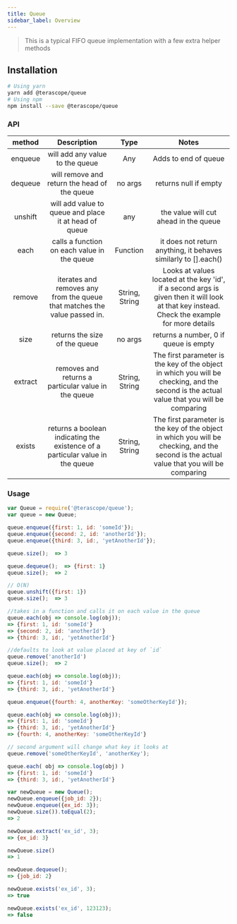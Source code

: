 ```yaml
---
title: Queue
sidebar_label: Overview
---
```


> This is a typical FIFO queue implementation with a few extra helper methods

## Installation

```bash
# Using yarn
yarn add @terascope/queue
# Using npm
npm install --save @terascope/queue
```

### API

| method  |                                  Description                                  |      Type      |                                                                    Notes                                                                     |
| :-----: | :---------------------------------------------------------------------------: | :------------: | :------------------------------------------------------------------------------------------------------------------------------------------: |
| enqueue |                        will add any value to the queue                        |      Any       |                                                             Adds to end of queue                                                             |
| dequeue |                 will remove and return the head of the queue                  |    no args     |                                                            returns null if empty                                                             |
| unshift |             will add value to queue and place it at head of queue             |      any       |                                                    the value will cut ahead in the queue                                                     |
|  each   |                  calls a function on each value in the queue                  |    Function    |                                        it does not return anything, it behaves similarly to [].each()                                        |
| remove  |   iterates and removes any from the queue that matches the value passed in.   | String, String | Looks at values located at the key 'id', if a second args is given then it will look at that key instead. Check the example for more details |
|  size   |                         returns the size of the queue                         |    no args     |                                                    returns a number, 0 if queue is empty                                                     |
| extract |              removes and returns a particular value in the queue              | String, String |  The first parameter is the key of the object in which you will be checking, and the second is the actual value that you will be comparing   |
| exists  | returns a boolean indicating the existence of a particular value in the queue | String, String |  The first parameter is the key of the object in which you will be checking, and the second is the actual value that you will be comparing   |

### Usage

```js
var Queue = require('@terascope/queue');
var queue = new Queue;

queue.enqueue({first: 1, id: 'someId'});
queue.enqueue({second: 2, id: 'anotherId'});
queue.enqueue({third: 3, id:, 'yetAnotherId'});

queue.size();  => 3

queue.dequeue();  => {first: 1}
queue.size();  => 2

// O(N)
queue.unshift({first: 1})
queue.size();  => 3

//takes in a function and calls it on each value in the queue
queue.each(obj => console.log(obj));
=> {first: 1, id: 'someId'}
=> {second: 2, id: 'anotherId'}
=> {third: 3, id:, 'yetAnotherId'}

//defaults to look at value placed at key of `id`
queue.remove('anotherId')
queue.size();  => 2

queue.each(obj => console.log(obj));
=> {first: 1, id: 'someId'}
=> {third: 3, id:, 'yetAnotherId'}

queue.enqueue({fourth: 4, anotherKey: 'someOtherKeyId'});

queue.each(obj => console.log(obj));
=> {first: 1, id: 'someId'}
=> {third: 3, id:, 'yetAnotherId'}
=> {fourth: 4, anotherKey: 'someOtherKeyId'}

// second argument will change what key it looks at
queue.remove('someOtherKeyId', 'anotherKey');

queue.each( obj => console.log(obj) )
=> {first: 1, id: 'someId'}
=> {third: 3, id:, 'yetAnotherId'}

var newQueue = new Queue();
newQueue.enqueue({job_id: 2});
newQueue.enqueue({ex_id: 3});
newQueue.size()).toEqual(2);
=> 2

newQueue.extract('ex_id', 3);
=> {ex_id: 3}

newQueue.size()
=> 1

newQueue.dequeue();
=> {job_id: 2}

newQueue.exists('ex_id', 3);
=> true

newQueue.exists('ex_id', 123123);
=> false
```
